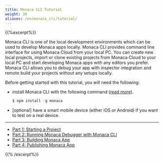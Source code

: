 ```yaml
---
title: Monaca CLI Tutorial
weight: 30
aliases: /en/monaca_cli/tutorial/
---
```


{{%excerpt%}} 

Monaca CLI is one of the local development environments which can be
used to develop Monaca apps locally. Monaca CLI provides command line
interface for using Monaca Cloud from your local PC. You can create new
local projects, import or clone existing projects from Monaca Cloud to
your local PC and start developing Monaca apps with any editors you
prefer. Monaca CLI allows you to debug your app with inspector
integration and remote build your projects without any setups locally.

Before getting started with this tutorial, you will need the following:

- install Monaca CLI with the following command ([read more](/en/products_guide/monaca_cli/overview/#step-1-cli-installation)).
    
    ```javascript
    $ npm install -g monaca
    ```

- [optional] have a smart mobile device (either iOS or Android) if you want to test on a real device.

<hr>

- [Part 1: Starting a Project](/en/tutorials/monaca_cli/starting_project/)
- [Part 2: Running Monaca Debugger with Monaca CLI](/en/tutorials/monaca_cli/testing_debugging/)
- [Part 3: Building Monaca App](/en/tutorials/monaca_cli/building_app/)
- [Part 4: Publishing Monaca App](/en/tutorials/monaca_cli/publishing_app/)

{{% /excerpt%}}
